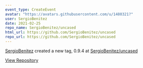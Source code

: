 ```yaml
---
event_type: CreateEvent
avatar: "https://avatars.githubusercontent.com/u/1480321?"
user: SergioBenitez
date: 2021-02-25
repo_name: SergioBenitez/uncased
html_url: https://github.com/SergioBenitez/uncased
repo_url: https://github.com/SergioBenitez/uncased
---
```


<a href='https://github.com/SergioBenitez' target='_blank'>SergioBenitez</a> created a new tag, 0.9.4 at <a href='https://github.com/SergioBenitez/uncased' target='_blank'>SergioBenitez/uncased</a>

<a href='https://github.com/SergioBenitez/uncased' target='_blank'>View Repository</a>